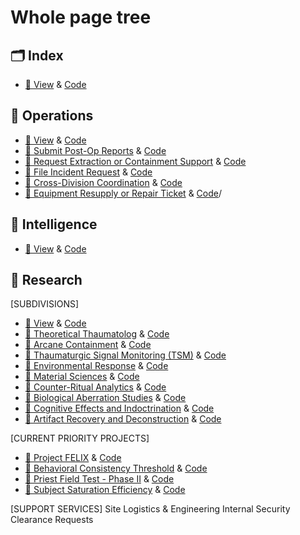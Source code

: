 # Whole page tree 

## 🗂 Index
- [📘 View](https://bodaga.github.io/Bodaga/) & [Code](https://github.com/Bodaga/Bodaga/blob/main/index.html)

## 🧩 Operations
- [📘 View](https://bodaga.github.io/Bodaga/operations.html) & [Code](operations.html)
- [📘 Submit Post-Op Reports](https://bodaga.github.io/Bodaga/post_op_report.html) & [Code](post_op_report.html)
- [📘 Request Extraction or Containment Support](https://bodaga.github.io/Bodaga/request_extraction.html) & [Code](request_extraction.html)
- [📘 File Incident Request](https://bodaga.github.io/Bodaga/file_incident.html) & [Code](file_incident.html)
- [📘 Cross-Division Coordination](https://bodaga.github.io/Bodaga/request_coordination.html) & [Code](request_coordination.html)
- [📘 Equipment Resupply or Repair Ticket](https://bodaga.github.io/Bodaga/equipment_resupply.html) & [Code](https://github.com/Bodaga/Bodaga/blob/main/equipment_resupply.html)/
  

## 🧩 Intelligence
- [📘 View](https://bodaga.github.io/Bodaga/intelligence.html) & [Code](https://github.com/Bodaga/Bodaga/blob/main/intelligence.html)

## 🧩 Research
[SUBDIVISIONS]
- [📘 View](https://bodaga.github.io/Bodaga/research.html) & [Code](https://github.com/Bodaga/Bodaga/blob/main/research.html)
- [📘 Theoretical Thaumatolog](https://bodaga.github.io/Bodaga/theoretical_thaumatology.html) & [Code](https://github.com/Bodaga/Bodaga/blob/main/theoretical_thaumatology.html)
- [📘 Arcane Containment](https://bodaga.github.io/Bodaga/arcane_containment.html) & [Code](https://github.com/Bodaga/Bodaga/blob/main/arcane_containment.html)
- [📘 Thaumaturgic Signal Monitoring (TSM)](https://bodaga.github.io/Bodaga/thaumaturgic_signal_monitoring.html) & [Code](https://github.com/Bodaga/Bodaga/blob/main/thaumaturgic_signal_monitoring.html)
- [📘 Environmental Response](https://bodaga.github.io/Bodaga/environmental_response.html) & [Code](https://github.com/Bodaga/Bodaga/blob/main/environmental_response.html)
- [📘 Material Sciences](https://bodaga.github.io/Bodaga/research.html) & [Code](https://github.com/Bodaga/Bodaga/blob/main/MaterialSciences.html)
- [📘 Counter-Ritual Analytics](https://bodaga.github.io/Bodaga/counter_ritual_analytics.html) & [Code](https://github.com/Bodaga/Bodaga/blob/main/counter_ritual_analytics.html)
- [📘 Biological Aberration Studies](https://bodaga.github.io/Bodaga/biological_aberration_studies.html) & [Code](https://github.com/Bodaga/Bodaga/blob/main/biological_aberration_studies.html)
- [📘 Cognitive Effects and Indoctrination](https://bodaga.github.io/Bodaga/cognitive_effects.html) & [Code](https://github.com/Bodaga/Bodaga/blob/main/cognitive_effects.html)
- [📘 Artifact Recovery and Deconstruction](https://bodaga.github.io/Bodaga/artifact_recovery.html) & [Code](https://github.com/Bodaga/Bodaga/blob/main/artifact_recovery.html)

[CURRENT PRIORITY PROJECTS]
- [📘 Project FELIX](https://bodaga.github.io/Bodaga/project_felix.html) & [Code](https://github.com/Bodaga/Bodaga/blob/main/project_felix.html)
- [📘 Behavioral Consistency Threshold](https://bodaga.github.io/Bodaga/behavioral_threshold.html) & [Code](https://github.com/Bodaga/Bodaga/blob/main/behavioral_threshold.html)
- [📘 Priest Field Test - Phase II](https://bodaga.github.io/Bodaga/priest_field_test.html) & [Code](https://github.com/Bodaga/Bodaga/blob/main/priest_field_test.html)
- [📘 Subject Saturation Efficiency](https://bodaga.github.io/Bodaga/subject_saturation_efficiency.html) & [Code](https://github.com/Bodaga/Bodaga/blob/main/subject_saturation_efficiency.html)


[SUPPORT SERVICES]
Site Logistics & Engineering
Internal Security Clearance Requests
